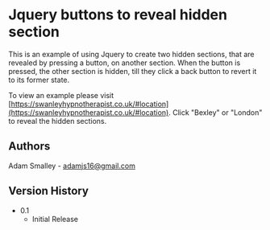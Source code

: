 # Jquery buttons to reveal hidden section

This is an example of using Jquery to create two hidden sections, that are revealed by pressing a button, on another section. When the button is pressed, the other section is hidden, till they click a back button to revert it to its former state.

To view an example please visit [https://swanleyhypnotherapist.co.uk/#location](https://swanleyhypnotherapist.co.uk/#location). Click "Bexley" or "London" to reveal the hidden sections.

## Authors

Adam Smalley - adamjs16@gmail.com

## Version History

* 0.1
    * Initial Release